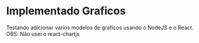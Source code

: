 # Implementado Graficos

Testando adicionar varios modelos de graficos usando o NodeJS e o React.
OBS: Não usei o react-chartjs

